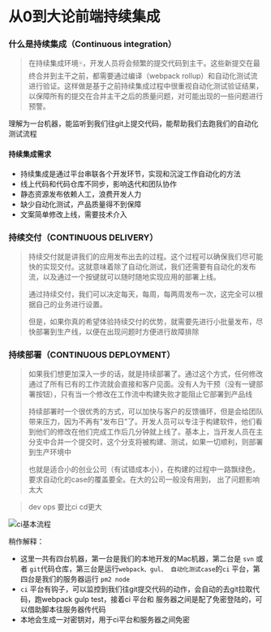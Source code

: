 # 从0到大论前端持续集成

### 什么是持续集成（Continuous integration）

> 在持续集成环境🀄️，开发人员将会频繁的提交代码到主干。这些新提交在最终合并到主干之前，都需要通过编译（webpack rollup）和自动化测试流进行验证。这样做是基于之前持续集成过程中很重视自动化测试验证结果，以保障所有的提交在合并主干之后的质量问题，对可能出现的一些问题进行预警。

理解为一台机器，能监听到我们往git上提交代码，能帮助我们去跑我们的自动化测试流程

#### 持续集成需求

* 持续集成是通过平台串联各个开发环节，实现和沉淀工作自动化的方法
* 线上代码和代码仓库不同步，影响迭代和团队协作
* 静态资源发布依赖人工，浪费开发人力
* 缺少自动化测试，产品质量得不到保障
* 文案简单修改上线，需要技术介入

### 持续交付（CONTINUOUS DELIVERY）

> 持续交付就是讲我们的应用发布出去的过程。这个过程可以确保我们尽可能快的实现交付。这就意味着除了自动化测试，我们还需要有自动化的发布流，以及通过一个按键就可以随时随地实现应用的部署上线。
>
> 通过持续交付，我们可以决定每天，每周，每两周发布一次，这完全可以根据自己的业务进行设置。
>
> 但是，如果你真的希望体验持续交付的优势，就需要先进行小批量发布，尽快部署到生产线，以便在出现问题时方便进行故障排除

### 持续部署（CONTINUOUS DEPLOYMENT）

> 如果我们想更加深入一步的话，就是持续部署了。通过这个方式，任何修改通过了所有已有的工作流就会直接和客户见面。没有人为干预（没有一键部署按钮），只有当一个修改在工作流中构建失败才能阻止它部署到产品线
>
> 持续部署时一个很优秀的方式，可以加快与客户的反馈循环，但是会给团队带来压力，因为不再有"发布日"了。开发人员可以专注于构建软件，他们看到他们的修改在他们完成工作后几分钟就上线了。基本上，当开发人员在主分支中合并一个提交时，这个分支将被构建、测试，如果一切顺利，则部署到生产环境中
>
> 也就是适合小的创业公司（有试错成本小），在构建的过程中一路飘绿色，要求自动化的case的覆盖要全。在大的公司一般没有用到， 出了问题影响太大

> dev ops 要比ci cd更大

![ci基本流程](./assert/ci.png)

稍作解释： 

* 这里一共有四台机器，第一台是我们的本地开发的Mac机器，第二台是 `svn` 或者 `git`代码仓库，第三台是运行`webpack、gul、 自动化测试case`的`ci` 平台，第四台是我们的服务器运行 `pm2 node`
* `ci` 平台有钩子，可以监控到我们往git提交代码的动作，会自动的去git拉取代码，跑webpack gulp test，接着ci 平台和 服务器之间是配了免密登陆的，可以借助脚本往服务器传代码
* 本地会生成一对密钥对，用于ci平台和服务器之间免密

